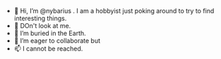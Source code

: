 - 👋 Hi, I’m @nybarius . I am a hobbyist just poking around to try to find interesting things.
- 👀 DOn't look at me.
- 🌱 I’m buried in the Earth.
- 💞️ I’m eager to collaborate but
- 📫 I cannot be reached.

<!---
nybarius/nybarius is a ✨ special ✨ repository because its `README.md` (this file) appears on your GitHub profile.
You can click the Preview link to take a look at your changes.
--->
